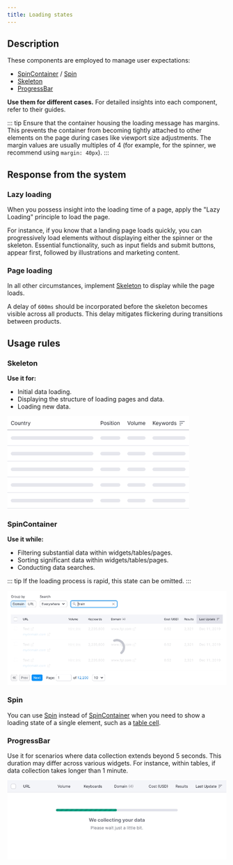 ```yaml
---
title: Loading states
---
```


## Description

These components are employed to manage user expectations:

- [SpinContainer](/components/spin-container/spin-container) / [Spin](/components/spin/spin)
- [Skeleton](/components/skeleton/skeleton)
- [ProgressBar](/components/progress-bar/progress-bar)

**Use them for different cases.** For detailed insights into each component, refer to their guides.

::: tip
Ensure that the container housing the loading message has margins. This prevents the container from becoming tightly attached to other elements on the page during cases like viewport size adjustments. The margin values are usually multiples of 4 (for example, for the spinner, we recommend using `margin: 40px`).
:::

## Response from the system

### Lazy loading

When you possess insight into the loading time of a page, apply the "Lazy Loading" principle to load the page.

For instance, if you know that a landing page loads quickly, you can progressively load elements without displaying either the spinner or the skeleton. Essential functionality, such as input fields and submit buttons, appear first, followed by illustrations and marketing content.

### Page loading

In all other circumstances, implement [Skeleton](/components/skeleton/skeleton) to display while the page loads.

A delay of `600ms` should be incorporated before the skeleton becomes visible across all products. This delay mitigates flickering during transitions between products.

## Usage rules

### Skeleton

**Use it for:**

- Initial data loading.
- Displaying the structure of loading pages and data.
- Loading new data.

![](static/loading-skeleton.png)

### SpinContainer

**Use it while:**

- Filtering substantial data within widgets/tables/pages.
- Sorting significant data within widgets/tables/pages.
- Conducting data searches.

::: tip
If the loading process is rapid, this state can be omitted.
:::

![](static/sticky-loading-1.png)

### Spin

You can use [Spin](/components/spin/spin) instead of [SpinContainer](/components/spin-container/spin-container) when you need to show a loading state of a single element, such as a [table cell](/table-group/table-states/table-states#data-loading-in-cell).

### ProgressBar

Use it for scenarios where data collection extends beyond 5 seconds. This duration may differ across various widgets. For instance, within tables, if data collection takes longer than 1 minute.

![](static/progressbar.png)
